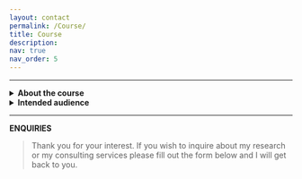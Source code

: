 ```yaml
---
layout: contact
permalink: /Course/
title: Course
description: 
nav: true
nav_order: 5
---
```


----

<details>
  <summary><b>About the course</b></summary>
# test
  ## test
</details>

<details>
<summary><b>Intended audience</b></summary>

_Markdown is valid, but add empty lines to separate from the HTML tags._

  1. Foo
  2. Bar

</details>


----
**ENQUIRIES**

> Thank you for your interest. If you wish to inquire about my research or my consulting services please fill out the form below and I will get back to you.
